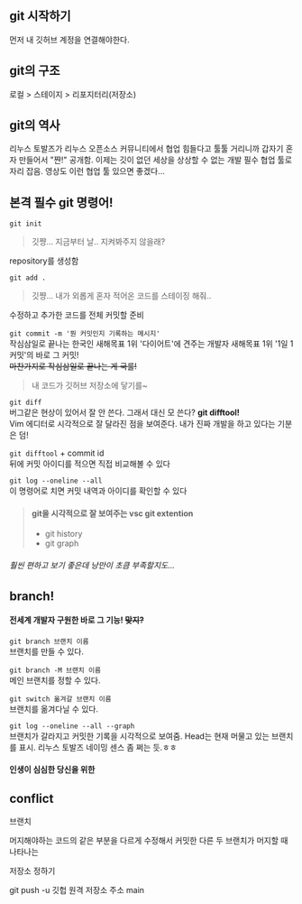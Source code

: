 ## git 시작하기
먼저 내 깃허브 계정을 연결해야한다.


## git의 구조
로컬 > 스테이지 > 리포지터리(저장소)

## git의 역사
리누스 토발즈가 리누스 오픈소스 커뮤니티에서 협업 힘들다고 툴툴 거리니까 갑자기 혼자 만들어서 "쨘!" 공개함. 이제는 깃이 없던 세상을 상상할 수 없는 개발 필수 협업 툴로 자리 잡음. 영상도 이런 협업 툴 있으면 좋겠다...

## 본격 필수 git 명령어!
`git init`  
> 깃쨩... 지금부터 날.. 지켜봐주지 않을래?

repository를 생성함

`git add .`  
> 깃쨩... 내가 외롭게 혼자 적어온 코드를 스테이징 해줘..  

수정하고 추가한 코드를 전체 커밋할 준비

`git commit -m '뭔 커밋인지 기록하는 메시지'`  
작심삼일로 끝나는 한국인 새해목표 1위 '다이어트'에 견주는 개발자 새해목표 1위 '1일 1커밋'의 바로 그 커밋!  
~~마찬가지로 작심삼일로 끝나는 게 국룰!~~
> 내 코드가 깃허브 저장소에 닿기를~

`git diff`  
버그같은 현상이 있어서 잘 안 쓴다. 그래서 대신 모 쓴다?
**git difftool!**  
Vim 에디터로 시각적으로 잘 달라진 점을 보여준다. 내가 진짜 개발을 하고 있다는 기분은 덤!

`git difftool` + commit id  
뒤에 커밋 아이디를 적으면 직접 비교해볼 수 있다  

`git log --oneline --all`  
이 명령어로 치면 커밋 내역과 아이디를 확인할 수 있다

> #### git을 시각적으로 잘 보여주는 vsc git extention
> - git history
> - git graph
###### 훨씬 편하고 보기 좋은데 낭만이 초큼 부족할지도...

## branch!
#### 전세계 개발자 구원한 바로 그 기능! ~~맞지?~~  

`git branch 브랜치 이름`  
브랜치를 만들 수 있다.

`git branch -M 브랜치 이름`  
메인 브랜치를 정할 수 있다.

`git switch 옮겨갈 브랜치 이름`  
브랜치를 옮겨다닐 수 있다.

`git log --oneline --all --graph`  
브랜치가 갈라지고 커밋한 기록을 시각적으로 보여줌. Head는 현재 머물고 있는 브랜치를 표시. 리누스 토발즈 네이밍 센스 좀 쩌는 듯.ㅎㅎ

#### 인생이 심심한 당신을 위한 
## conflict 
브랜치 

머지해야하는 코드의 같은 부분을 다르게 수정해서 커밋한 다른 두 브랜치가 머지할 때 나타나는 

저장소 정하기 

git push -u 깃헙 원격 저장소 주소 main